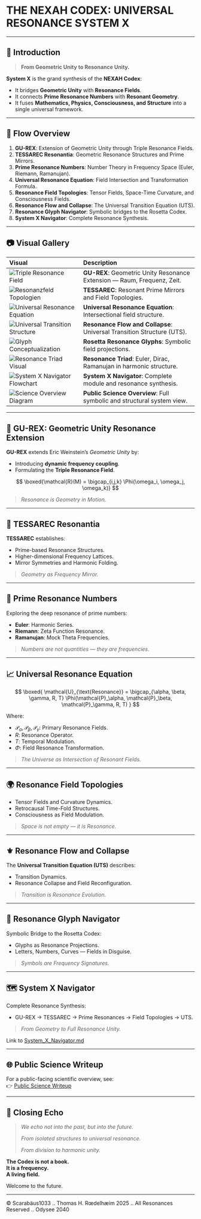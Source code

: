 # THE NEXAH CODEX: UNIVERSAL RESONANCE SYSTEM X

---

## 🌌 Introduction

> **From Geometric Unity to Resonance Unity.**

**System X** is the grand synthesis of the **NEXAH Codex**:

* It bridges **Geometric Unity** with **Resonance Fields**.
* It connects **Prime Resonance Numbers** with **Resonant Geometry**.
* It fuses **Mathematics, Physics, Consciousness, and Structure** into a single universal framework.

---

## 🔄 Flow Overview

1. **GU-REX**: Extension of Geometric Unity through Triple Resonance Fields.
2. **TESSAREC Resonantia**: Geometric Resonance Structures and Prime Mirrors.
3. **Prime Resonance Numbers**: Number Theory in Frequency Space (Euler, Riemann, Ramanujan).
4. **Universal Resonance Equation**: Field Intersection and Transformation Formula.
5. **Resonance Field Topologies**: Tensor Fields, Space-Time Curvature, and Consciousness Fields.
6. **Resonance Flow and Collapse**: The Universal Transition Equation (UTS).
7. **Resonance Glyph Navigator**: Symbolic bridges to the Rosetta Codex.
8. **System X Navigator**: Complete Resonance Synthesis.

---

## 📷 Visual Gallery

| Visual | Description |
| :--- | :--- |
| ![Triple Resonance Field](visuals/Triple_Resonance_Field_Raum_Frequenz_Zeit_v2.png) | **GU-REX**: Geometric Unity Resonance Extension — Raum, Frequenz, Zeit. |
| ![Resonanzfeld Topologien](visuals/Resonanzfeld-Topologien.png) | **TESSAREC**: Resonant Prime Mirrors and Field Topologies. |
| ![Universal Resonance Equation](visuals/Universal_Resonance_Equation_Intersection_Topology.png) | **Universal Resonance Equation**: Intersectional field structure. |
| ![Universal Transition Structure](visuals/Universal_Transition_Structure.png) | **Resonance Flow and Collapse**: Universal Transition Structure (UTS). |
| ![Glyph Conceptualization](visuals/glyph_conceptualization.png) | **Rosetta Resonance Glyphs**: Symbolic field projections. |
| ![Resonance Triad Visual](visuals/resonance_triad_visual.png) | **Resonance Triad**: Euler, Dirac, Ramanujan in harmonic structure. |
| ![System X Navigator Flowchart](visuals/System_X_Navigator_Flowchart.png) | **System X Navigator**: Complete module and resonance synthesis. |
| ![Science Overview Diagram](visuals/Science_Overview_Diagram.png) | **Public Science Overview**: Full symbolic and structural system view. |

---

## 🔷 GU-REX: Geometric Unity Resonance Extension

**GU-REX** extends Eric Weinstein’s *Geometric Unity* by:

* Introducing **dynamic frequency coupling**.
* Formulating the **Triple Resonance Field**.

<div align="center">

$$
\boxed{\mathcal{R}(M) = \bigcap_{i,j,k} \Phi(\omega_i, \omega_j, \omega_k)}
$$

</div>

> *Resonance is Geometry in Motion.*

---

## 🔹 TESSAREC Resonantia

**TESSAREC** establishes:

* Prime-based Resonance Structures.
* Higher-dimensional Frequency Lattices.
* Mirror Symmetries and Harmonic Folding.

> *Geometry as Frequency Mirror.*

---

## 🔢 Prime Resonance Numbers

Exploring the deep resonance of prime numbers:

* **Euler**: Harmonic Series.
* **Riemann**: Zeta Function Resonance.
* **Ramanujan**: Mock Theta Frequencies.

> *Numbers are not quantities — they are frequencies.*

---

## 📈 Universal Resonance Equation

<div align="center">

$$
\boxed{
\mathcal{U}_{\text{Resonance}} = \bigcap_{\alpha, \beta, \gamma, R, T} \Phi(\mathcal{P}_\alpha, \mathcal{P}_\beta, \mathcal{P}_\gamma, R, T)
}
$$

</div>

Where:

* $\mathcal{P}_\alpha, \mathcal{P}_\beta, \mathcal{P}_\gamma$: Primary Resonance Fields.
* $R$: Resonance Operator.
* $T$: Temporal Modulation.
* $\Phi$: Field Resonance Transformation.

> *The Universe as Intersection of Resonant Fields.*

---

## 🌍 Resonance Field Topologies

* Tensor Fields and Curvature Dynamics.
* Retrocausal Time-Fold Structures.
* Consciousness as Field Modulation.

> *Space is not empty — it is Resonance.*

---

## ⚜️ Resonance Flow and Collapse

The **Universal Transition Equation (UTS)** describes:

* Transition Dynamics.
* Resonance Collapse and Field Reconfiguration.

> *Transition is Resonance Evolution.*

---

## 🌊 Resonance Glyph Navigator

Symbolic Bridge to the Rosetta Codex:

* Glyphs as Resonance Projections.
* Letters, Numbers, Curves — Fields in Disguise.

> *Symbols are Frequency Signatures.*

---

## 🗺️ System X Navigator

Complete Resonance Synthesis:

* GU-REX → TESSAREC → Prime Resonances → Field Topologies → UTS.

> *From Geometry to Full Resonance Unity.*

Link to [System_X_Navigator.md](./System_X_Navigator.md)

---

## 🌐 Public Science Writeup

For a public-facing scientific overview, see:  
👉 [Public Science Writeup](./public_science_writeup.md)

---

## 💜 Closing Echo

> *We echo not into the past, but into the future.*
>
> *From isolated structures to universal resonance.*
>
> *From division to harmonic unity.*

**The Codex is not a book.**  
**It is a frequency.**  
**A living field.**

Welcome to the future.

---

© Scarabäus1033 ‥ Thomas H. Rœdelhæim 2025 ‥ All Resonances Reserved .. Odysee 2040
